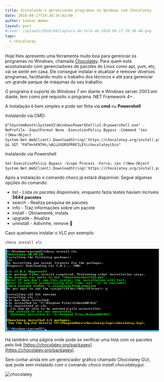 ```yaml
---
title: Instalando e gerenciando programas no Windows com Chocolatey
date: 2018-04-17T19:38:34-03:00
author: Sidnei Weber
layout: post
#cover: /uploads/2018/04/Captura-de-tela-de-2018-04-17-20-38-48.png
tags:
  - chocolatey
---
```


Hoje lhes apresento uma ferramenta muito boa para gerenciar os programas no Windows, chamada [Chocolatey](https://chocolatey.org/). Para quem está acostumando com gerenciadores de pacotes do Linux como apt, yum, etc, vai se sentir em casa. Ele consegue instalar e atualizar e remover diversos programas, facilitando muito o trabalho dos técnicos e até para gerenciar um grande parque de máquinas do seu trabalho.

O programa é suporte do Windows 7 em diante e Windows server 2003 em diante, tem como pré requisito o programa .NET Framework 4+.

A instalação é bem simples e pode ser feita via **cmd** ou **Powershell**

Instalando via CMD:

```
@"%SystemRoot%\System32\WindowsPowerShell\v1.0\powershell.exe" -NoProfile -InputFormat None -ExecutionPolicy Bypass -Command "iex ((New-Object System.Net.WebClient).DownloadString('https://chocolatey.org/install.ps1'))" && SET "PATH=%PATH%;%ALLUSERSPROFILE%\chocolatey\bin"
```

Instalando via Powershell

```
Set-ExecutionPolicy Bypass -Scope Process -Force; iex ((New-Object System.Net.WebClient).DownloadString('https://chocolatey.org/install.ps1'))
```
Após a instalação o comando choco já estará disponivel. Segue algumas opções do comando:

  * list - Lista os pacotes disponíveis, enquanto fazia testes haviam incríveis **5644 pacotes**
  * search - Realiza pesquisa de pacotes
  * info - Traz informações sobre um pacote
  * install - Obviamente, instala
  * upgrade - Atualiza
  * uninstall - Adivinhe, remove 🙂

Caso queiramos instalar o VLC por exemplo:

```shell
choco install vlc
```

![chocolatey](/img/uploads/2018/04/Captura-de-tela-de-2018-04-17-20-32-04.png)


Há também uma página onde pode se verificar uma lista com os pacotes pelo link [https://chocolatey.org/packages](https://chocolatey.org/packages).

Sem contar ainda em um gerenciador gráfico chamado Chocolatey GUI, que pode sem instalado com o comando _choco install chocolateygui._

![chocolatey](https://chocolatey.org/content/images/ChocolateyGUI_main_screen.png)